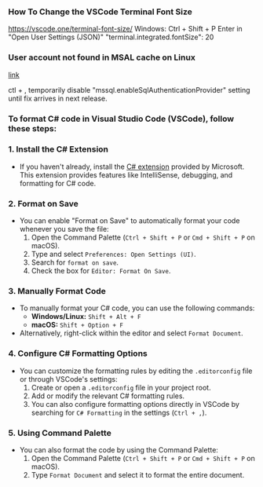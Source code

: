 ### How To Change the VSCode Terminal Font Size
https://vscode.one/terminal-font-size/
Windows: Ctrl + Shift + P
Enter in "Open User Settings (JSON)"
"terminal.integrated.fontSize": 20

### User account not found in MSAL cache on Linux
[link](https://github.com/microsoft/vscode-mssql/issues/17744)

ctl + , temporarily disable "mssql.enableSqlAuthenticationProvider" setting until fix arrives in next release.

### To format C# code in Visual Studio Code (VSCode), follow these steps:

### 1. **Install the C# Extension**
   - If you haven't already, install the [C# extension](https://marketplace.visualstudio.com/items?itemName=ms-dotnettools.csharp) provided by Microsoft. This extension provides features like IntelliSense, debugging, and formatting for C# code.

### 2. **Format on Save**
   - You can enable "Format on Save" to automatically format your code whenever you save the file:
     1. Open the Command Palette (`Ctrl + Shift + P` or `Cmd + Shift + P` on macOS).
     2. Type and select `Preferences: Open Settings (UI)`.
     3. Search for `format on save`.
     4. Check the box for `Editor: Format On Save`.

### 3. **Manually Format Code**
   - To manually format your C# code, you can use the following commands:
     - **Windows/Linux:** `Shift + Alt + F`
     - **macOS:** `Shift + Option + F`
   - Alternatively, right-click within the editor and select `Format Document`.

### 4. **Configure C# Formatting Options**
   - You can customize the formatting rules by editing the `.editorconfig` file or through VSCode's settings:
     1. Create or open a `.editorconfig` file in your project root.
     2. Add or modify the relevant C# formatting rules.
     3. You can also configure formatting options directly in VSCode by searching for `C# Formatting` in the settings (`Ctrl + ,`).

### 5. **Using Command Palette**
   - You can also format the code by using the Command Palette:
     1. Open the Command Palette (`Ctrl + Shift + P` or `Cmd + Shift + P` on macOS).
     2. Type `Format Document` and select it to format the entire document.
